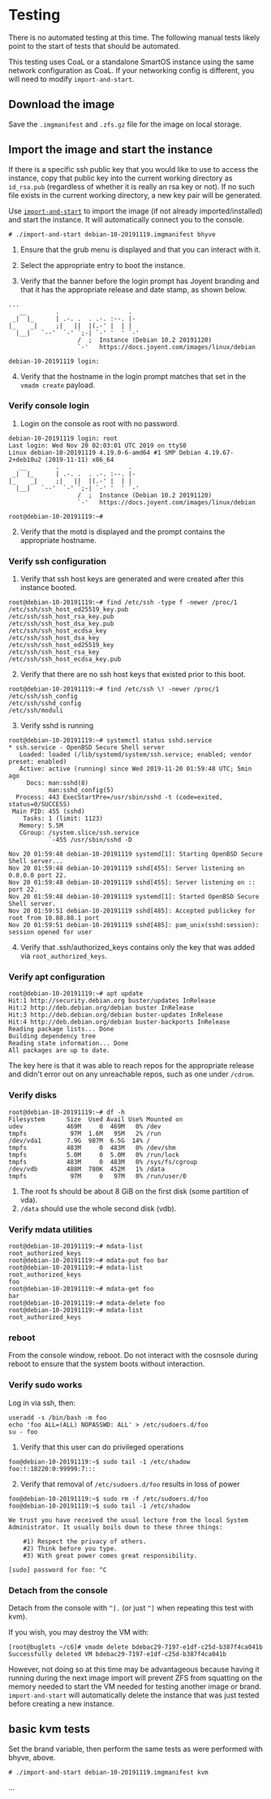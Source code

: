 <!--
    This Source Code Form is subject to the terms of the Mozilla Public
    License, v. 2.0. If a copy of the MPL was not distributed with this
    file, You can obtain one at http://mozilla.org/MPL/2.0/.
-->

<!--
    Copyright 2019 Joyent, Inc.
-->

# Testing

There is no automated testing at this time.  The following manual tests likely
point to the start of tests that should be automated.

This testing uses CoaL or a standalone SmartOS instance using the same network
configuration as CoaL.  If your networking config is different, you will need to
modify `import-and-start`.

## Download the image

Save the `.imgmanifest` and `.zfs.gz` file for the image on local storage.

## Import the image and start the instance

If there is a specific ssh public key that you would like to use to access the
instance, copy that public key into the current working directory as
`id_rsa.pub` (regardless of whether it is really an rsa key or not).  If no such
file exists in the current working directory, a new key pair will be generated.

Use [`import-and-start`](import-and-start) to import the image (if not already
imported/installed) and start the instance.  It will automatically connect you
to the console.

```
# ./import-and-start debian-10-20191119.imgmanifest bhyve
```

1. Ensure that the grub menu is displayed and that you can interact with it.

2. Select the appropriate entry to boot the instance.

3. Verify that the banner before the login prompt has Joyent branding and that
it has the appropriate release and date stamp, as shown below.

```
...
   __        .                   .
 _|  |_      | .-. .  . .-. :--. |-
|_    _|     ;|   ||  |(.-' |  | |
  |__|   `--'  `-' `;-| `-' '  ' `-'
                   /  ;  Instance (Debian 10.2 20191120)
                   `-'   https://docs.joyent.com/images/linux/debian

debian-10-20191119 login:
```

4. Verify that the hostname in the login prompt matches that set in the
   `vmadm create` payload.

### Verify console login

1. Login on the console as root with no password.

```
debian-10-20191119 login: root
Last login: Wed Nov 20 02:03:01 UTC 2019 on ttyS0
Linux debian-10-20191119 4.19.0-6-amd64 #1 SMP Debian 4.19.67-2+deb10u2 (2019-11-11) x86_64
   __        .                   .
 _|  |_      | .-. .  . .-. :--. |-
|_    _|     ;|   ||  |(.-' |  | |
  |__|   `--'  `-' `;-| `-' '  ' `-'
                   /  ;  Instance (Debian 10.2 20191120)
                   `-'   https://docs.joyent.com/images/linux/debian

root@debian-10-20191119:~#
```

2. Verify that the motd is displayed and the prompt contains the appropriate
hostname.

### Verify ssh configuration

1. Verify that ssh host keys are generated and were created after this instance
   booted.

```
root@debian-10-20191119:~# find /etc/ssh -type f -newer /proc/1
/etc/ssh/ssh_host_ed25519_key.pub
/etc/ssh/ssh_host_rsa_key.pub
/etc/ssh/ssh_host_dsa_key.pub
/etc/ssh/ssh_host_ecdsa_key
/etc/ssh/ssh_host_dsa_key
/etc/ssh/ssh_host_ed25519_key
/etc/ssh/ssh_host_rsa_key
/etc/ssh/ssh_host_ecdsa_key.pub
```

2. Verify that there are no ssh host keys that existed prior to this boot.

```
root@debian-10-20191119:~# find /etc/ssh \! -newer /proc/1
/etc/ssh/ssh_config
/etc/ssh/sshd_config
/etc/ssh/moduli
```

3. Verify sshd is running

```
root@debian-10-20191119:~# systemctl status sshd.service
* ssh.service - OpenBSD Secure Shell server
   Loaded: loaded (/lib/systemd/system/ssh.service; enabled; vendor preset: enabled)
   Active: active (running) since Wed 2019-11-20 01:59:48 UTC; 5min ago
     Docs: man:sshd(8)
           man:sshd_config(5)
  Process: 443 ExecStartPre=/usr/sbin/sshd -t (code=exited, status=0/SUCCESS)
 Main PID: 455 (sshd)
    Tasks: 1 (limit: 1123)
   Memory: 5.5M
   CGroup: /system.slice/ssh.service
           `-455 /usr/sbin/sshd -D

Nov 20 01:59:48 debian-10-20191119 systemd[1]: Starting OpenBSD Secure Shell server...
Nov 20 01:59:48 debian-10-20191119 sshd[455]: Server listening on 0.0.0.0 port 22.
Nov 20 01:59:48 debian-10-20191119 sshd[455]: Server listening on :: port 22.
Nov 20 01:59:48 debian-10-20191119 systemd[1]: Started OpenBSD Secure Shell server.
Nov 20 01:59:51 debian-10-20191119 sshd[485]: Accepted publickey for root from 10.88.88.1 port
Nov 20 01:59:51 debian-10-20191119 sshd[485]: pam_unix(sshd:session): session opened for user
```

4. Verify that .ssh/authorized_keys contains only the key that was added via
   `root_authorized_keys`.

### Verify apt configuration

```
root@debian-10-20191119:~# apt update
Hit:1 http://security.debian.org buster/updates InRelease
Hit:2 http://deb.debian.org/debian buster InRelease
Hit:3 http://deb.debian.org/debian buster-updates InRelease
Hit:4 http://deb.debian.org/debian buster-backports InRelease
Reading package lists... Done
Building dependency tree
Reading state information... Done
All packages are up to date.
```

The key here is that it was able to reach repos for the appropriate release and
didn't error out on any unreachable repos, such as one under `/cdrom`.

### Verify disks

```
root@debian-10-20191119:~# df -h
Filesystem      Size  Used Avail Use% Mounted on
udev            469M     0  469M   0% /dev
tmpfs            97M  1.6M   95M   2% /run
/dev/vda1       7.9G  987M  6.5G  14% /
tmpfs           483M     0  483M   0% /dev/shm
tmpfs           5.0M     0  5.0M   0% /run/lock
tmpfs           483M     0  483M   0% /sys/fs/cgroup
/dev/vdb        488M  780K  452M   1% /data
tmpfs            97M     0   97M   0% /run/user/0
```

1. The root fs should be about 8 GiB on the first disk (some partition of vda).
2. `/data` should use the whole second disk (vdb).

### Verify mdata utilities

```
root@debian-10-20191119:~# mdata-list
root_authorized_keys
root@debian-10-20191119:~# mdata-put foo bar
root@debian-10-20191119:~# mdata-list
root_authorized_keys
foo
root@debian-10-20191119:~# mdata-get foo
bar
root@debian-10-20191119:~# mdata-delete foo
root@debian-10-20191119:~# mdata-list
root_authorized_keys
```

### reboot

From the console window, reboot.  Do not interact with the cosnsole during
reboot to ensure that the system boots without interaction.

### Verify sudo works

Log in via ssh, then:

```
useradd -s /bin/bash -m foo
echo 'foo ALL=(ALL) NOPASSWD: ALL' > /etc/sudoers.d/foo
su - foo
```

1. Verify that this user can do privileged operations

```
foo@debian-10-20191119:~$ sudo tail -1 /etc/shadow
foo:!:18220:0:99999:7:::
```

2. Verify that removal of `/etc/sudoers.d/foo` results in loss of power

```
foo@debian-10-20191119:~$ sudo rm -f /etc/sudoers.d/foo
foo@debian-10-20191119:~$ sudo tail -1 /etc/shadow

We trust you have received the usual lecture from the local System
Administrator. It usually boils down to these three things:

    #1) Respect the privacy of others.
    #2) Think before you type.
    #3) With great power comes great responsibility.

[sudo] password for foo: ^C
```

### Detach from the console

Detach from the console with `^].` (or just `^]` when repeating this test with
kvm).

If you wish, you may destroy the VM with:

```
[root@buglets ~/c6]# vmadm delete bdebac29-7197-e1df-c25d-b387f4ca041b
Successfully deleted VM bdebac29-7197-e1df-c25d-b387f4ca041b
```

However, not doing so at this time may be advantageous because having it running
during the next image import will prevent ZFS from squatting on the memory
needed to start the VM needed for testing another image or brand.
`import-and-start` will automatically delete the instance that was just tested
before creating a new instance.

## basic kvm tests

Set the brand variable, then perform the same tests as were performed with
bhyve, above.

```
# ./import-and-start debian-10-20191119.imgmanifest kvm
```

...
